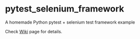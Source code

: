 # pytest_selenium_framework
A homemade Python pytest + selenium test framework example

Check [Wiki](https://github.com/peterjpxie/pytest_selenium_framework/wiki) page for details.

